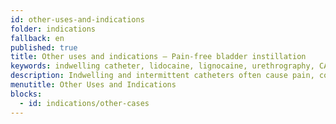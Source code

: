 ```yaml
---
id: other-uses-and-indications
folder: indications
fallback: en
published: true
title: Other uses and indications – Pain-free bladder instillation
keywords: indwelling catheter, lidocaine, lignocaine, urethrography, CAUTI, infection, bladder filling
description: Indwelling and intermittent catheters often cause pain, complications and infections. With UroDapter®, bladder filling is painless and complication-free.
menutitle: Other Uses and Indications
blocks:
  - id: indications/other-cases
---
```

